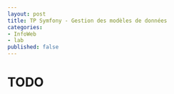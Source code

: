 ```yaml
---
layout: post
title: TP Symfony - Gestion des modèles de données
categories:  
- InfoWeb
- lab
published: false
---
```


# TODO
